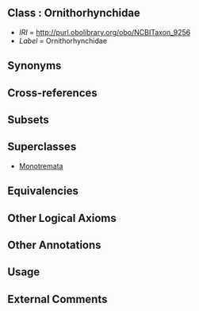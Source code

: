 
## Class : Ornithorhynchidae

 * *IRI* = http://purl.obolibrary.org/obo/NCBITaxon_9256
 * *Label* = Ornithorhynchidae

## Synonyms


## Cross-references


## Subsets


## Superclasses

 * [Monotremata](../../NCBITaxon/55/NCBITaxon_9255.md)

## Equivalencies


## Other Logical Axioms


## Other Annotations


## Usage


## External Comments

